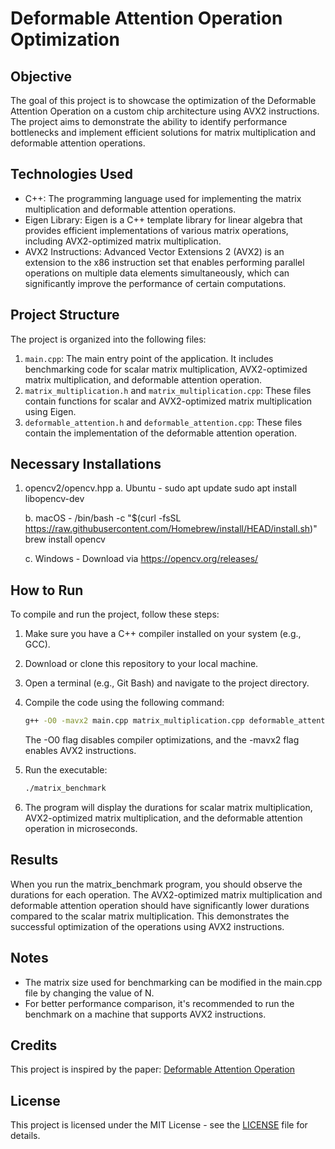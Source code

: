# Deformable Attention Operation Optimization

## Objective
The goal of this project is to showcase the optimization of the Deformable Attention Operation on a custom chip architecture using AVX2 instructions. The project aims to demonstrate the ability to identify performance bottlenecks and implement efficient solutions for matrix multiplication and deformable attention operations.

## Technologies Used
- C++: The programming language used for implementing the matrix multiplication and deformable attention operations.
- Eigen Library: Eigen is a C++ template library for linear algebra that provides efficient implementations of various matrix operations, including AVX2-optimized matrix multiplication.
- AVX2 Instructions: Advanced Vector Extensions 2 (AVX2) is an extension to the x86 instruction set that enables performing parallel operations on multiple data elements simultaneously, which can significantly improve the performance of certain computations.

## Project Structure
The project is organized into the following files:

1. `main.cpp`: The main entry point of the application. It includes benchmarking code for scalar matrix multiplication, AVX2-optimized matrix multiplication, and deformable attention operation.
2. `matrix_multiplication.h` and `matrix_multiplication.cpp`: These files contain functions for scalar and AVX2-optimized matrix multiplication using Eigen.
3. `deformable_attention.h` and `deformable_attention.cpp`: These files contain the implementation of the deformable attention operation.


## Necessary Installations
1. opencv2/opencv.hpp 
    a. Ubuntu - 
    sudo apt update
    sudo apt install libopencv-dev

    b. macOS - 
    /bin/bash -c "$(curl -fsSL https://raw.githubusercontent.com/Homebrew/install/HEAD/install.sh)"
    brew install opencv

    c. Windows -
    Download via https://opencv.org/releases/

## How to Run
To compile and run the project, follow these steps:

1. Make sure you have a C++ compiler installed on your system (e.g., GCC).

2. Download or clone this repository to your local machine.

3. Open a terminal (e.g., Git Bash) and navigate to the project directory.

4. Compile the code using the following command:

   ```bash
   g++ -O0 -mavx2 main.cpp matrix_multiplication.cpp deformable_attention.cpp -o matrix_benchmark
   ```
   The -O0 flag disables compiler optimizations, and the -mavx2 flag enables AVX2 instructions.

5. Run the executable:
    ```bash
    ./matrix_benchmark
    ```

6. The program will display the durations for scalar matrix multiplication, AVX2-optimized matrix multiplication, and the deformable attention operation in microseconds.

## Results

When you run the matrix_benchmark program, you should observe the durations for each operation. The AVX2-optimized matrix multiplication and deformable attention operation should have significantly lower durations compared to the scalar matrix multiplication. This demonstrates the successful optimization of the operations using AVX2 instructions.

## Notes

- The matrix size used for benchmarking can be modified in the main.cpp file by changing the value of N.
- For better performance comparison, it's recommended to run the benchmark on a machine that supports AVX2 instructions.

## Credits 

This project is inspired by the paper: [Deformable Attention Operation](https://arxiv.org/pdf/2201.00520.pdf)

## License

This project is licensed under the MIT License - see the [LICENSE](LICENSE) file for details.